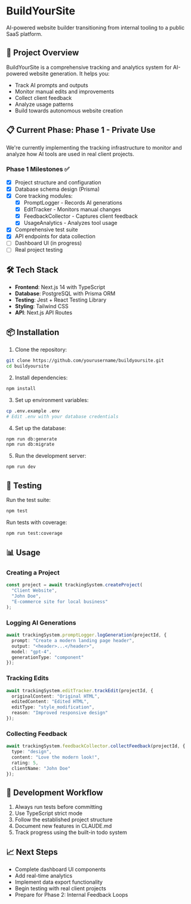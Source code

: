 # BuildYourSite

AI-powered website builder transitioning from internal tooling to a public SaaS platform.

## 🚀 Project Overview

BuildYourSite is a comprehensive tracking and analytics system for AI-powered website generation. It helps you:
- Track AI prompts and outputs
- Monitor manual edits and improvements
- Collect client feedback
- Analyze usage patterns
- Build towards autonomous website creation

## 📋 Current Phase: Phase 1 - Private Use

We're currently implementing the tracking infrastructure to monitor and analyze how AI tools are used in real client projects.

### Phase 1 Milestones ✅
- [x] Project structure and configuration
- [x] Database schema design (Prisma)
- [x] Core tracking modules:
  - [x] PromptLogger - Records AI generations
  - [x] EditTracker - Monitors manual changes
  - [x] FeedbackCollector - Captures client feedback
  - [x] UsageAnalytics - Analyzes tool usage
- [x] Comprehensive test suite
- [x] API endpoints for data collection
- [ ] Dashboard UI (in progress)
- [ ] Real project testing

## 🛠️ Tech Stack

- **Frontend**: Next.js 14 with TypeScript
- **Database**: PostgreSQL with Prisma ORM
- **Testing**: Jest + React Testing Library
- **Styling**: Tailwind CSS
- **API**: Next.js API Routes

## 📦 Installation

1. Clone the repository:
```bash
git clone https://github.com/yourusername/buildyoursite.git
cd buildyoursite
```

2. Install dependencies:
```bash
npm install
```

3. Set up environment variables:
```bash
cp .env.example .env
# Edit .env with your database credentials
```

4. Set up the database:
```bash
npm run db:generate
npm run db:migrate
```

5. Run the development server:
```bash
npm run dev
```

## 🧪 Testing

Run the test suite:
```bash
npm test
```

Run tests with coverage:
```bash
npm run test:coverage
```

## 📊 Usage

### Creating a Project
```typescript
const project = await trackingSystem.createProject(
  "Client Website",
  "John Doe",
  "E-commerce site for local business"
);
```

### Logging AI Generations
```typescript
await trackingSystem.promptLogger.logGeneration(projectId, {
  prompt: "Create a modern landing page header",
  output: "<header>...</header>",
  model: "gpt-4",
  generationType: "component"
});
```

### Tracking Edits
```typescript
await trackingSystem.editTracker.trackEdit(projectId, {
  originalContent: "Original HTML",
  editedContent: "Edited HTML",
  editType: "style_modification",
  reason: "Improved responsive design"
});
```

### Collecting Feedback
```typescript
await trackingSystem.feedbackCollector.collectFeedback(projectId, {
  type: "design",
  content: "Love the modern look!",
  rating: 5,
  clientName: "John Doe"
});
```

## 🚦 Development Workflow

1. Always run tests before committing
2. Use TypeScript strict mode
3. Follow the established project structure
4. Document new features in CLAUDE.md
5. Track progress using the built-in todo system

## 📈 Next Steps

- Complete dashboard UI components
- Add real-time analytics
- Implement data export functionality
- Begin testing with real client projects
- Prepare for Phase 2: Internal Feedback Loops